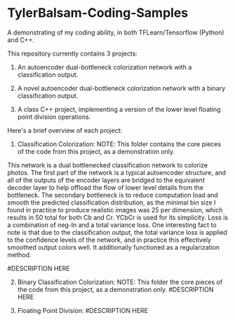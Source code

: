 # TylerBalsam-Coding-Samples

A demonstrating of my coding ability, in both TFLearn/Tensorflow (Python) and C++.

This repository currently contains 3 projects:

1. An autoencoder dual-bottleneck colorization network with a classification output.

2. A novel autoencoder dual-bottleneck colorization network with a binary classification output.

3. A class C++ project, implementing a version of the lower level floating point division operations.

Here's a brief overview of each project:

1. Classification Colorization:
NOTE: This folder contains the core pieces of the code from this project, as a demonstration only.

This network is a dual bottlenecked classification network to colorize photos. The first part of the network is a typical autoencoder structure, and all of the outputs of the encoder layers are bridged to the equivalent decoder layer to help offload the flow of lower level details from the bottleneck. The secondary bottleneck is to reduce computation load and smooth the predicted classification distribution, as the minimal bin size I found in practice to produce realistic images was 25 per dimension, which results in 50 total for both Cb and Cr. YCbCr is used for its simplicity. Loss is a combination of neg-ln and a total variance loss. One interesting fact to note is that due to the classification output, the total variance loss is applied to the confidence levels of the network, and in practice this effectively smoothed output colors well. It additionally functioned as a regularization method. 
	
#DESCRIPTION HERE

2. Binary Classification Colorization:
NOTE: This folder the core pieces of the code from this project, as a demonstration only. 
#DESCRIPTION HERE

3. Floating Point Division:
#DESCRIPTION HERE
